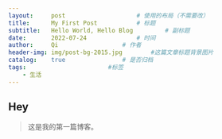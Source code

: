 ```yaml
---
layout:     post   			    	# 使用的布局（不需要改）
title:      My First Post 			# 标题
subtitle:   Hello World, Hello Blog 		# 副标题
date:       2022-07-24 				# 时间
author:     Qi 					# 作者
header-img: img/post-bg-2015.jpg 		#这篇文章标题背景图片
catalog:    true 				# 是否归档
tags:						#标签
    - 生活
---
```


## Hey
>这是我的第一篇博客。
